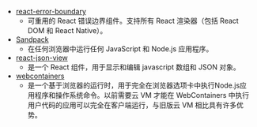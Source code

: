 - [react-error-boundary](https://www.npmjs.com/package/react-error-boundary)
  - 可重用的 React 错误边界组件。支持所有 React 渲染器（包括 React DOM 和 React Native）。
- [Sandpack](https://sandpack.codesandbox.io/docs)
  - 在任何浏览器中运行任何 JavaScript 和 Node.js 应用程序。
- [react-json-view](https://www.npmjs.com/package/react-json-view)
  - 是一个 React 组件，用于显示和编辑 javascript 数组和 JSON 对象。
- [webcontainers](https://webcontainers.io/guides/introduction#introduction)
  - 是一个基于浏览器的运行时，用于完全在浏览器选项卡中执行Node.js应用程序和操作系统命令。以前需要云 VM 才能在 WebContainers 中执行用户代码的应用可以完全在客户端运行，与旧版云 VM 相比具有许多优势。
